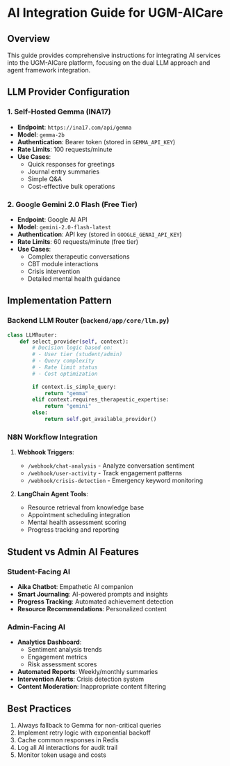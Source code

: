 # AI Integration Guide for UGM-AICare

## Overview

This guide provides comprehensive instructions for integrating AI services into the UGM-AICare platform, focusing on the dual LLM approach and agent framework integration.

## LLM Provider Configuration

### 1. Self-Hosted Gemma (INA17)

- **Endpoint**: `https://ina17.com/api/gemma`
- **Model**: `gemma-2b`
- **Authentication**: Bearer token (stored in `GEMMA_API_KEY`)
- **Rate Limits**: 100 requests/minute
- **Use Cases**:
  - Quick responses for greetings
  - Journal entry summaries
  - Simple Q&A
  - Cost-effective bulk operations

### 2. Google Gemini 2.0 Flash (Free Tier)

- **Endpoint**: Google AI API
- **Model**: `gemini-2.0-flash-latest`
- **Authentication**: API key (stored in `GOOGLE_GENAI_API_KEY`)
- **Rate Limits**: 60 requests/minute (free tier)
- **Use Cases**:
  - Complex therapeutic conversations
  - CBT module interactions
  - Crisis intervention
  - Detailed mental health guidance

## Implementation Pattern

### Backend LLM Router (`backend/app/core/llm.py`)

```python
class LLMRouter:
    def select_provider(self, context):
        # Decision logic based on:
        # - User tier (student/admin)
        # - Query complexity
        # - Rate limit status
        # - Cost optimization
        
        if context.is_simple_query:
            return "gemma"
        elif context.requires_therapeutic_expertise:
            return "gemini"
        else:
            return self.get_available_provider()
```

### N8N Workflow Integration

1. **Webhook Triggers**:
   - `/webhook/chat-analysis` - Analyze conversation sentiment
   - `/webhook/user-activity` - Track engagement patterns
   - `/webhook/crisis-detection` - Emergency keyword monitoring

2. **LangChain Agent Tools**:
   - Resource retrieval from knowledge base
   - Appointment scheduling integration
   - Mental health assessment scoring
   - Progress tracking and reporting

## Student vs Admin AI Features

### Student-Facing AI

- **Aika Chatbot**: Empathetic AI companion
- **Smart Journaling**: AI-powered prompts and insights
- **Progress Tracking**: Automated achievement detection
- **Resource Recommendations**: Personalized content

### Admin-Facing AI

- **Analytics Dashboard**:
  - Sentiment analysis trends
  - Engagement metrics
  - Risk assessment scores
- **Automated Reports**: Weekly/monthly summaries
- **Intervention Alerts**: Crisis detection system
- **Content Moderation**: Inappropriate content filtering

## Best Practices

1. Always fallback to Gemma for non-critical queries
2. Implement retry logic with exponential backoff
3. Cache common responses in Redis
4. Log all AI interactions for audit trail
5. Monitor token usage and costs

